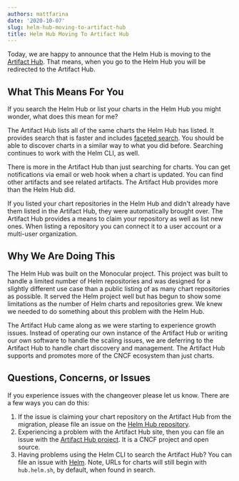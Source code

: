 ```yaml
---
authors: mattfarina
date: '2020-10-07'
slug: helm-hub-moving-to-artifact-hub
title: Helm Hub Moving To Artifact Hub
---
```



Today, we are happy to announce that the Helm Hub is moving to the [Artifact Hub](https://artifacthub.io/). That means, when you go to the Helm Hub you will be redirected to the Artifact Hub.

## What This Means For You

If you search the Helm Hub or list your charts in the Helm Hub you might wonder, what does this mean for me?

The Artifact Hub lists all of the same charts the Helm Hub has listed. It provides search that is faster and includes [faceted search](https://en.wikipedia.org/wiki/Faceted_search). You should be able to discover charts in a similar way to what you did before. Searching continues to work with the Helm CLI, as well.

There is more in the Artifact Hub than just searching for charts. You can get notifications via email or web hook when a chart is updated. You can find other artifacts and see related artifacts. The Artifact Hub provides more than the Helm Hub did.

If you listed your chart repositories in the Helm Hub and didn't already have them listed in the Artifact Hub, they were automatically brought over. The Artifact Hub provides a means to claim your repository as well as list new ones. When listing a repository you can connect it to a user account or a multi-user organization.

## Why We Are Doing This

The Helm Hub was built on the Monocular project. This project was built to handle a limited number of Helm repositories and was designed for a slightly different use case than a public listing of as many chart repositories as possible. It served the Helm project well but has begun to show some limitations as the number of Helm charts and repositories grew. We knew we needed to do something about this problem with the Helm Hub.

The Artifact Hub came along as we were starting to experience growth issues. Instead of operating our own instance of the Artifact Hub or writing our own software to handle the scaling issues, we are deferring to the Artifact Hub to handle chart discovery and management. The Artifact Hub supports and promotes more of the CNCF ecosystem than just charts.

## Questions, Concerns, or Issues

If you experience issues with the changeover please let us know. There are a few ways you can do this:

1. If the issue is claiming your chart repository on the Artifact Hub from the migration, please file an issue on the [Helm Hub repository](https://github.com/helm/hub).
2. Experiencing a problem with the Artifact Hub site, then you can file an issue with the [Artifact Hub project](https://github.com/artifacthub/hub). It is a CNCF project and open source.
3. Having problems using the Helm CLI to search the Artifact Hub? You can file an issue with [Helm](https://github.com/helm/helm). Note, URLs for charts will still begin with `hub.helm.sh`, by default, when found in search.
